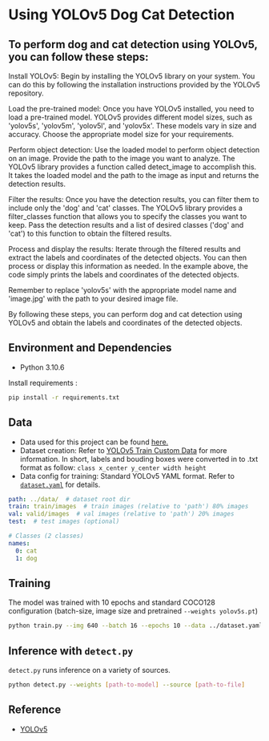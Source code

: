 # Using YOLOv5 Dog Cat Detection

## To perform dog and cat detection using YOLOv5, you can follow these steps:

Install YOLOv5: Begin by installing the YOLOv5 library on your system. You can do this by following the installation instructions provided by the YOLOv5 repository.

Load the pre-trained model: Once you have YOLOv5 installed, you need to load a pre-trained model. YOLOv5 provides different model sizes, such as 'yolov5s', 'yolov5m', 'yolov5l', and 'yolov5x'. These models vary in size and accuracy. Choose the appropriate model size for your requirements.

Perform object detection: Use the loaded model to perform object detection on an image. Provide the path to the image you want to analyze. The YOLOv5 library provides a function called detect_image to accomplish this. It takes the loaded model and the path to the image as input and returns the detection results.

Filter the results: Once you have the detection results, you can filter them to include only the 'dog' and 'cat' classes. The YOLOv5 library provides a filter_classes function that allows you to specify the classes you want to keep. Pass the detection results and a list of desired classes ('dog' and 'cat') to this function to obtain the filtered results.

Process and display the results: Iterate through the filtered results and extract the labels and coordinates of the detected objects. You can then process or display this information as needed. In the example above, the code simply prints the labels and coordinates of the detected objects.

Remember to replace 'yolov5s' with the appropriate model name and 'image.jpg' with the path to your desired image file.

By following these steps, you can perform dog and cat detection using YOLOv5 and obtain the labels and coordinates of the detected objects.

## Environment and Dependencies
- Python 3.10.6

Install requirements : 
```bash
pip install -r requirements.txt
```

## Data
- Data used for this project can be found [here.](https://www.kaggle.com/datasets/andrewmvd/dog-and-cat-detection)
- Dataset creation: Refer to [YOLOv5 Train Custom Data](https://github.com/ultralytics/yolov5/wiki/Train-Custom-Data) for more information. In short, labels and bouding boxes were converted in to .txt format as follow: 
    `class x_center y_center width height`
- Data config for training: Standard YOLOv5 YAML format. Refer to [`dataset.yaml`](dataset.yaml) for details.
```yaml
path: ../data/  # dataset root dir
train: train/images  # train images (relative to 'path') 80% images
val: valid/images  # val images (relative to 'path') 20% images
test:  # test images (optional)

# Classes (2 classes)
names:
  0: cat
  1: dog
``` 
## Training
The model was trained with 10 epochs and standard COCO128 configuration (batch-size, image size and pretrained `--weights yolov5s.pt`)
```bash
python train.py --img 640 --batch 16 --epochs 10 --data ../dataset.yaml --weights yolov5s.pt --device 0
```
## Inference with `detect.py`
`detect.py` runs inference on a variety of sources.
```bash
python detect.py --weights [path-to-model] --source [path-to-file] 
```

## Reference 
- [YOLOv5](https://github.com/ultralytics/yolov5)
